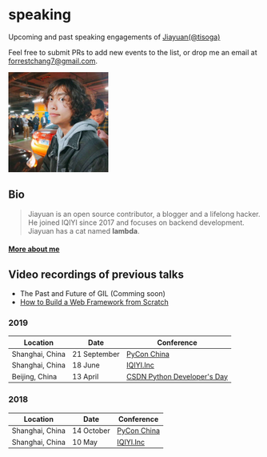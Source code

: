 # speaking

Upcoming and past speaking engagements of [Jiayuan(@tisoga)](https://twitter.com/tisoga)

Feel free to submit PRs to add new events to the list, or drop me an email at forrestchang7@gmail.com.

<a href="http://jiayuanzhang.com"> <img src="https://raw.githubusercontent.com/forrestchang/img-repo/master/jiayuan.jpg" width="200"></a>

## Bio

> Jiayuan is an open source contributor, a blogger and a lifelong hacker. He
> joined IQIYI since 2017 and focuses on backend development. Jiayuan has a cat
> named **lambda**.

#### [More about me](https://jiayuanzhang.com)

## Video recordings of previous talks

- The Past and Future of GIL (Comming soon)
- [How to Build a Web Framework from Scratch](https://www.youtube.com/watch?v=p8GXdWWHPQU)

### 2019

Location | Date | Conference
---------|------|------------
Shanghai, China | 21 September | [PyCon China](https://cn.pycon.org/)
Shanghai, China | 18 June | [IQIYI.Inc](https://iqiyi.com)
Beijing, China  | 13  April | [CSDN Python Developer's Day](https://bss.csdn.net/m/topic/python_developer)

### 2018

Location | Date | Conference
---------|------|------------
Shanghai, China | 14 October | [PyCon China](https://www.huodongxing.com/go/pyconchina2018)
Shanghai, China | 10 May | [IQIYI.Inc](https://iqiyi.com)
